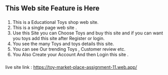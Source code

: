 ## This Web site Feature is Here ##
###
1. This is a Educational Toys shop web site. 
2. This is a single page web site .
3. Use this Site you can Choose Toys and buy this site and if you can want you toys add this site after Register or login.  
4. You see the many Toys and toys details this site.
5. You can see Our trending Toys , Customer review etc. 
6. You Also Create your Account And then Login this site . 
###

live site link :  https://toy-market-place-assignment-11.web.app/